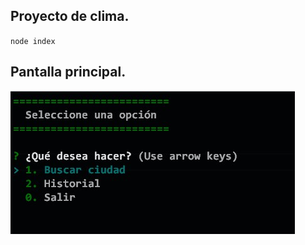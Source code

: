 ## Proyecto de clima. 
`node index` 
## Pantalla principal.

![image]( ./images/paginaPrincipal.jpg)